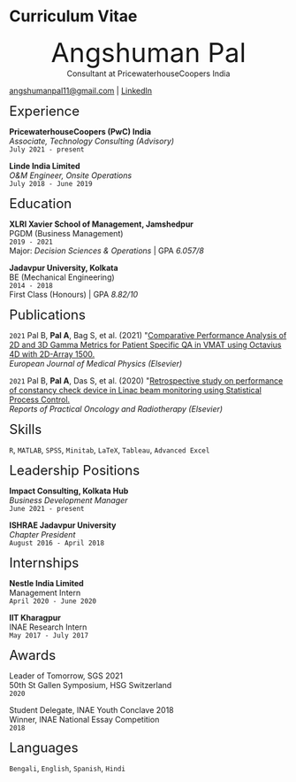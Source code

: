 # Curriculum Vitae

<p align="center">
<font size="7"> Angshuman Pal </font><br/>
Consultant at PricewaterhouseCoopers India
<div id="webaddress">
<a href="angshumanpal11@gmail.com">angshumanpal11@gmail.com</a>
| <a href="https://www.linkedin.com/in/angshumanpal11/">LinkedIn</a>
</div>
</p>




<font size="5"> Experience </font>

__PricewaterhouseCoopers (PwC) India__<br/>
*Associate, Technology Consulting (Advisory)*<br/>
`July 2021 - present`<br/>
<span style="font-family:Papyrus; font-size:0.5;">What I do at PwC</span>



__Linde India Limited__<br/>
*O&M Engineer, Onsite Operations*<br/>
`July 2018 - June 2019`<br/>

    

    
<font size="5"> Education </font>

__XLRI Xavier School of Management, Jamshedpur__<br/>
PGDM (Business Management)<br/>
`2019 - 2021`<br/>
Major: *Decision Sciences & Operations* | GPA *6.057/8*

__Jadavpur University, Kolkata__<br/>
BE (Mechanical Engineering)<br/>
`2014 - 2018`<br/>
First Class (Honours) | GPA *8.82/10*


    
<font size="5"> Publications </font>

`2021`
Pal B, **Pal A**, Bag S, et al. (2021) "[Comparative Performance Analysis of 2D and 3D Gamma Metrics for Patient Specific QA in VMAT using Octavius 4D with 2D-Array 1500.](https://www.sciencedirect.com/science/article/abs/pii/S1120179721003264)<br/>
*European Journal of Medical Physics (Elsevier)*

`2021`
Pal B, **Pal A**, Das S, et al. (2020) "[Retrospective study on performance of constancy check device in Linac beam monitoring using Statistical Process Control.](https://www.sciencedirect.com/science/article/pii/S1507136719301026)<br/>
*Reports of Practical Oncology and Radiotherapy (Elsevier)*



    
<font size="5"> Skills </font>
        
`R`, `MATLAB`, `SPSS`, `Minitab`, `LaTeX`, `Tableau`, `Advanced Excel`



    
<font size="5"> Leadership Positions </font>
    
    
__Impact Consulting, Kolkata Hub__<br/>
*Business Development Manager*<br/>
`June 2021 - present`

__ISHRAE Jadavpur University__<br/>
*Chapter President*<br/>
`August 2016 - April 2018`


    
    
<font size="5"> Internships </font>

__Nestle India Limited__<br/>
Management Intern<br/>
`April 2020 - June 2020`

__IIT Kharagpur__<br/>
INAE Research Intern<br/>
`May 2017 - July 2017`


<font size="5"> Awards </font>

Leader of Tomorrow, SGS 2021<br/>
50th St Gallen Symposium, HSG Switzerland<br/>
`2020`

Student Delegate, INAE Youth Conclave 2018<br/>
Winner, INAE National Essay Competition<br/>
`2018`


    
<font size="5"> Languages </font>

`Bengali`, `English`, `Spanish`, `Hindi`
